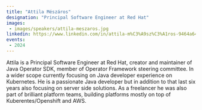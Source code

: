 ```yaml
---
title: "Attila Mészáros"
designation: "Principal Software Engineer at Red Hat"
images:
 - images/speakers/attila-meszaros.jpg
linkedin: https://www.linkedin.com/in/attila-m%C3%A9sz%C3%A1ros-9464a645/
events:
 - 2024
---
```


Attila is a Principal Software Engineer at Red Hat, creator and maintainer of Java Operator SDK, member of Operator Framework steering committee. In a wider scope currently focusing on Java developer experience on Kubernetes. He is a passionate Java developer but in addition to that last six years also focusing on server side solutions. As a freelancer he was also part of brilliant platform teams, building platforms mostly on top of Kuberentes/Openshift and AWS.